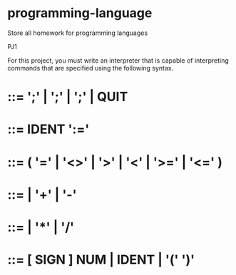 # programming-language
Store all homework for programming languages

PJ1 

For this project, you must write an interpreter that is capable of interpreting commands that are specified using the following syntax.

# <Command>      ::= <Statement> ';' | <BooleanExp> ';' | <ArithExp> ';' | QUIT
    
# <Statement>    ::= IDENT ':=' <ArithExp>

# <BooleanExp>   ::= <ArithExp> ( '=' | '<>' | '>' | '<' | '>=' | '<=' ) <ArithExp>

# <ArithExp>     ::= <Term> | <ArithExp> '+' <Term> | <ArithExp> '-' <Term>

# <Term>         ::= <Factor> | <Term> '*' <Factor> | <Term> '/' <Factor>

# <Factor>       ::= [ SIGN ] NUM | IDENT | '(' <ArithExp> ')'
    

